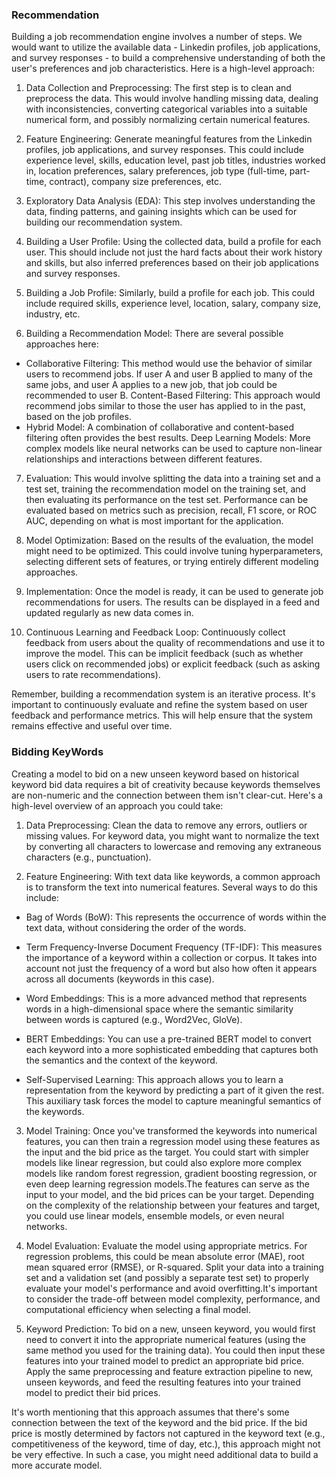 ### Recommendation 

Building a job recommendation engine involves a number of steps. We would want to utilize the available data - Linkedin profiles, job applications, and survey responses - to build a comprehensive understanding of both the user's preferences and job characteristics. Here is a high-level approach:

1. Data Collection and Preprocessing: The first step is to clean and preprocess the data. This would involve handling missing data, dealing with inconsistencies, converting categorical variables into a suitable numerical form, and possibly normalizing certain numerical features.

2. Feature Engineering: Generate meaningful features from the Linkedin profiles, job applications, and survey responses. This could include experience level, skills, education level, past job titles, industries worked in, location preferences, salary preferences, job type (full-time, part-time, contract), company size preferences, etc.

3. Exploratory Data Analysis (EDA): This step involves understanding the data, finding patterns, and gaining insights which can be used for building our recommendation system.

4. Building a User Profile: Using the collected data, build a profile for each user. This should include not just the hard facts about their work history and skills, but also inferred preferences based on their job applications and survey responses.

5. Building a Job Profile: Similarly, build a profile for each job. This could include required skills, experience level, location, salary, company size, industry, etc.

6. Building a Recommendation Model: There are several possible approaches here:

- Collaborative Filtering: This method would use the behavior of similar users to recommend jobs. If user A and user B applied to many of the same jobs, and user A applies to a new job, that job could be recommended to user B.
  Content-Based Filtering: This approach would recommend jobs similar to those the user has applied to in the past, based on the job profiles.
- Hybrid Model: A combination of collaborative and content-based filtering often provides the best results.
  Deep Learning Models: More complex models like neural networks can be used to capture non-linear relationships and interactions between different features.

7. Evaluation: This would involve splitting the data into a training set and a test set, training the recommendation model on the training set, and then evaluating its performance on the test set. Performance can be evaluated based on metrics such as precision, recall, F1 score, or ROC AUC, depending on what is most important for the application.

8. Model Optimization: Based on the results of the evaluation, the model might need to be optimized. This could involve tuning hyperparameters, selecting different sets of features, or trying entirely different modeling approaches.

9. Implementation: Once the model is ready, it can be used to generate job recommendations for users. The results can be displayed in a feed and updated regularly as new data comes in.

10. Continuous Learning and Feedback Loop: Continuously collect feedback from users about the quality of recommendations and use it to improve the model. This can be implicit feedback (such as whether users click on recommended jobs) or explicit feedback (such as asking users to rate recommendations).

Remember, building a recommendation system is an iterative process. It's important to continuously evaluate and refine the system based on user feedback and performance metrics. This will help ensure that the system remains effective and useful over time.

### Bidding KeyWords

Creating a model to bid on a new unseen keyword based on historical keyword bid data requires a bit of creativity because keywords themselves are non-numeric and the connection between them isn't clear-cut. Here's a high-level overview of an approach you could take:

1. Data Preprocessing: Clean the data to remove any errors, outliers or missing values. For keyword data, you might want to normalize the text by converting all characters to lowercase and removing any extraneous characters (e.g., punctuation).

2. Feature Engineering: With text data like keywords, a common approach is to transform the text into numerical features. Several ways to do this include:

- Bag of Words (BoW): This represents the occurrence of words within the text data, without considering the order of the words.

- Term Frequency-Inverse Document Frequency (TF-IDF): This measures the importance of a keyword within a collection or corpus. It takes into account not just the frequency of a word but also how often it appears across all documents (keywords in this case).

- Word Embeddings: This is a more advanced method that represents words in a high-dimensional space where the semantic similarity between words is captured (e.g., Word2Vec, GloVe).

- BERT Embeddings: You can use a pre-trained BERT model to convert each keyword into a more sophisticated embedding that captures both the semantics and the context of the keyword.

- Self-Supervised Learning: This approach allows you to learn a representation from the keyword by predicting a part of it given the rest. This auxiliary task forces the model to capture meaningful semantics of the keywords.

3. Model Training: Once you've transformed the keywords into numerical features, you can then train a regression model using these features as the input and the bid price as the target. You could start with simpler models like linear regression, but could also explore more complex models like random forest regression, gradient boosting regression, or even deep learning regression models.The features can serve as the input to your model, and the bid prices can be your target. Depending on the complexity of the relationship between your features and target, you could use linear models, ensemble models, or even neural networks.

4. Model Evaluation: Evaluate the model using appropriate metrics. For regression problems, this could be mean absolute error (MAE), root mean squared error (RMSE), or R-squared. Split your data into a training set and a validation set (and possibly a separate test set) to properly evaluate your model's performance and avoid overfitting.It's important to consider the trade-off between model complexity, performance, and computational efficiency when selecting a final model.

5. Keyword Prediction: To bid on a new, unseen keyword, you would first need to convert it into the appropriate numerical features (using the same method you used for the training data). You could then input these features into your trained model to predict an appropriate bid price. Apply the same preprocessing and feature extraction pipeline to new, unseen keywords, and feed the resulting features into your trained model to predict their bid prices.

It's worth mentioning that this approach assumes that there's some connection between the text of the keyword and the bid price. If the bid price is mostly determined by factors not captured in the keyword text (e.g., competitiveness of the keyword, time of day, etc.), this approach might not be very effective. In such a case, you might need additional data to build a more accurate model.
